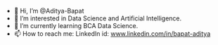 - 👋 Hi, I’m @Aditya-Bapat
- 👀 I’m interested in Data Science and Artificial Intelligence.
- 🌱 I’m currently learning BCA Data Science.
- 📫 How to reach me: LinkedIn id: www.linkedin.com/in/bapat-aditya

<!---
Aditya-Bapat/Aditya-Bapat is a ✨ special ✨ repository because its `README.md` (this file) appears on your GitHub profile.
You can click the Preview link to take a look at your changes.
--->

